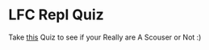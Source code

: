 # LFC Repl Quiz
Take [this](https://replit.com/@ANSHUSINGH6/Ultimate-LFC-Quiz#index.js) Quiz to see if your Really are A Scouser or Not :)
